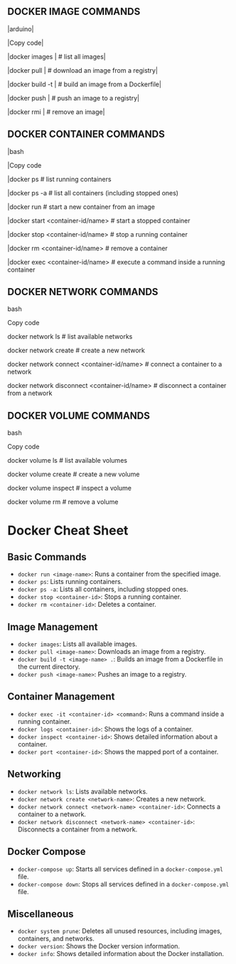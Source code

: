## DOCKER IMAGE COMMANDS

|arduino|

|Copy code|

|docker images                          |   # list all images|

|docker pull <image-name>             |    # download an image from a registry|

|docker build -t <image-name> <path>    |  # build an image from a Dockerfile|

|docker push <image-name>               |  # push an image to a registry|

|docker rmi <image-name>                 | # remove an image|


## DOCKER CONTAINER COMMANDS

|bash

|Copy code

|docker ps                                # list running containers

|docker ps -a                             # list all containers (including stopped ones)

|docker run <image-name>                  # start a new container from an image

|docker start <container-id/name>         # start a stopped container

|docker stop <container-id/name>          # stop a running container

|docker rm <container-id/name>            # remove a container

|docker exec <container-id/name> <command>   # execute a command inside a running container



## DOCKER NETWORK COMMANDS

bash

Copy code

docker network ls                         # list available networks

docker network create <network-name>      # create a new network

docker network connect <network-name> <container-id/name>   # connect a container to a network

docker network disconnect <network-name> <container-id/name>  # disconnect a container from a network


## DOCKER VOLUME COMMANDS

bash

Copy code

docker volume ls                          # list available volumes

docker volume create <volume-name>        # create a new volume

docker volume inspect <volume-name>       # inspect a volume

docker volume rm <volume-name>            # remove a volume

# Docker Cheat Sheet

## Basic Commands

- `docker run <image-name>`: Runs a container from the specified image.
- `docker ps`: Lists running containers.
- `docker ps -a`: Lists all containers, including stopped ones.
- `docker stop <container-id>`: Stops a running container.
- `docker rm <container-id>`: Deletes a container.

## Image Management

- `docker images`: Lists all available images.
- `docker pull <image-name>`: Downloads an image from a registry.
- `docker build -t <image-name> .`: Builds an image from a Dockerfile in the current directory.
- `docker push <image-name>`: Pushes an image to a registry.

## Container Management

- `docker exec -it <container-id> <command>`: Runs a command inside a running container.
- `docker logs <container-id>`: Shows the logs of a container.
- `docker inspect <container-id>`: Shows detailed information about a container.
- `docker port <container-id>`: Shows the mapped port of a container.

## Networking

- `docker network ls`: Lists available networks.
- `docker network create <network-name>`: Creates a new network.
- `docker network connect <network-name> <container-id>`: Connects a container to a network.
- `docker network disconnect <network-name> <container-id>`: Disconnects a container from a network.

## Docker Compose

- `docker-compose up`: Starts all services defined in a `docker-compose.yml` file.
- `docker-compose down`: Stops all services defined in a `docker-compose.yml` file.

## Miscellaneous

- `docker system prune`: Deletes all unused resources, including images, containers, and networks.
- `docker version`: Shows the Docker version information.
- `docker info`: Shows detailed information about the Docker installation.
